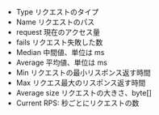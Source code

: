 - Type         リクエストのタイプ
- Name         リクエストのパス
- request      現在のアクセス量
- fails        リクエスト失敗した数
- Median       中間値、単位は ms
- Average      平均値、単位は ms
- Min          リクエストの最小リスポンス返す時間
- Max          リクエス最大のリスポンス返す時間
- Average size リクエストの大きさ、byte[]
- Current RPS: 秒ごとにリクエストの数




